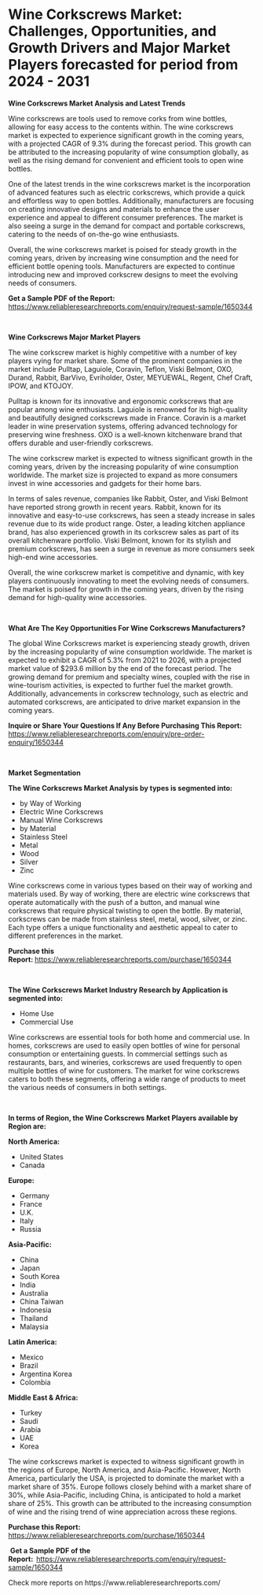 <p><h1>Wine Corkscrews Market: Challenges, Opportunities, and Growth Drivers and Major Market Players forecasted for period from 2024 - 2031</h1></p><p><strong>Wine Corkscrews Market Analysis and Latest Trends</strong></p>
<p><p>Wine corkscrews are tools used to remove corks from wine bottles, allowing for easy access to the contents within. The wine corkscrews market is expected to experience significant growth in the coming years, with a projected CAGR of 9.3% during the forecast period. This growth can be attributed to the increasing popularity of wine consumption globally, as well as the rising demand for convenient and efficient tools to open wine bottles.</p><p>One of the latest trends in the wine corkscrews market is the incorporation of advanced features such as electric corkscrews, which provide a quick and effortless way to open bottles. Additionally, manufacturers are focusing on creating innovative designs and materials to enhance the user experience and appeal to different consumer preferences. The market is also seeing a surge in the demand for compact and portable corkscrews, catering to the needs of on-the-go wine enthusiasts.</p><p>Overall, the wine corkscrews market is poised for steady growth in the coming years, driven by increasing wine consumption and the need for efficient bottle opening tools. Manufacturers are expected to continue introducing new and improved corkscrew designs to meet the evolving needs of consumers.</p></p>
<p><strong>Get a Sample PDF of the Report:&nbsp;</strong> <a href="https://www.reliableresearchreports.com/enquiry/request-sample/1650344">https://www.reliableresearchreports.com/enquiry/request-sample/1650344</a></p>
<p>&nbsp;</p>
<p><strong>Wine Corkscrews Major Market Players</strong></p>
<p><p>The wine corkscrew market is highly competitive with a number of key players vying for market share. Some of the prominent companies in the market include Pulltap, Laguiole, Coravin, Teflon, Viski Belmont, OXO, Durand, Rabbit, BarVivo, Evriholder, Oster, MEYUEWAL, Regent, Chef Craft, IPOW, and KTOJOY.</p><p>Pulltap is known for its innovative and ergonomic corkscrews that are popular among wine enthusiasts. Laguiole is renowned for its high-quality and beautifully designed corkscrews made in France. Coravin is a market leader in wine preservation systems, offering advanced technology for preserving wine freshness. OXO is a well-known kitchenware brand that offers durable and user-friendly corkscrews.</p><p>The wine corkscrew market is expected to witness significant growth in the coming years, driven by the increasing popularity of wine consumption worldwide. The market size is projected to expand as more consumers invest in wine accessories and gadgets for their home bars.</p><p>In terms of sales revenue, companies like Rabbit, Oster, and Viski Belmont have reported strong growth in recent years. Rabbit, known for its innovative and easy-to-use corkscrews, has seen a steady increase in sales revenue due to its wide product range. Oster, a leading kitchen appliance brand, has also experienced growth in its corkscrew sales as part of its overall kitchenware portfolio. Viski Belmont, known for its stylish and premium corkscrews, has seen a surge in revenue as more consumers seek high-end wine accessories.</p><p>Overall, the wine corkscrew market is competitive and dynamic, with key players continuously innovating to meet the evolving needs of consumers. The market is poised for growth in the coming years, driven by the rising demand for high-quality wine accessories.</p></p>
<p>&nbsp;</p>
<p><strong>What Are The Key Opportunities For Wine Corkscrews Manufacturers?</strong></p>
<p><p>The global Wine Corkscrews market is experiencing steady growth, driven by the increasing popularity of wine consumption worldwide. The market is expected to exhibit a CAGR of 5.3% from 2021 to 2026, with a projected market value of $293.6 million by the end of the forecast period. The growing demand for premium and specialty wines, coupled with the rise in wine-tourism activities, is expected to further fuel the market growth. Additionally, advancements in corkscrew technology, such as electric and automated corkscrews, are anticipated to drive market expansion in the coming years.</p></p>
<p><strong>Inquire or Share Your Questions If Any Before Purchasing This Report:</strong> <a href="https://www.reliableresearchreports.com/enquiry/pre-order-enquiry/1650344">https://www.reliableresearchreports.com/enquiry/pre-order-enquiry/1650344</a></p>
<p>&nbsp;</p>
<p><strong>Market Segmentation</strong></p>
<p><strong>The Wine Corkscrews Market Analysis by types is segmented into:</strong></p>
<p><ul><li>by Way of Working</li><li>Electric Wine Corkscrews</li><li>Manual Wine Corkscrews</li><li>by Material</li><li>Stainless Steel</li><li>Metal</li><li>Wood</li><li>Silver</li><li>Zinc</li></ul></p>
<p><p>Wine corkscrews come in various types based on their way of working and materials used. By way of working, there are electric wine corkscrews that operate automatically with the push of a button, and manual wine corkscrews that require physical twisting to open the bottle. By material, corkscrews can be made from stainless steel, metal, wood, silver, or zinc. Each type offers a unique functionality and aesthetic appeal to cater to different preferences in the market.</p></p>
<p><strong>Purchase this Report:&nbsp;</strong><a href="https://www.reliableresearchreports.com/purchase/1650344">https://www.reliableresearchreports.com/purchase/1650344</a></p>
<p>&nbsp;</p>
<p><strong>The Wine Corkscrews Market Industry Research by Application is segmented into:</strong></p>
<p><ul><li>Home Use</li><li>Commercial Use</li></ul></p>
<p><p>Wine corkscrews are essential tools for both home and commercial use. In homes, corkscrews are used to easily open bottles of wine for personal consumption or entertaining guests. In commercial settings such as restaurants, bars, and wineries, corkscrews are used frequently to open multiple bottles of wine for customers. The market for wine corkscrews caters to both these segments, offering a wide range of products to meet the various needs of consumers in both settings.</p></p>
<p>&nbsp;</p>
<p><strong>In terms of Region, the Wine Corkscrews Market Players available by Region are:</strong></p>
<p>
    <p> <strong> North America: </strong>
        <ul>
            <li>United States</li>
            <li>Canada</li>
        </ul>
        </p> 
    <p> <strong> Europe: </strong>
        <ul>
            <li>Germany</li>
            <li>France</li>
            <li>U.K.</li>
            <li>Italy</li>
            <li>Russia</li>
        </ul>
        </p> 
    <p> <strong> Asia-Pacific: </strong>
        <ul>
            <li>China</li>
            <li>Japan</li>
            <li>South Korea</li>
            <li>India</li>
            <li>Australia</li>
            <li>China Taiwan</li>
            <li>Indonesia</li>
            <li>Thailand</li>
            <li>Malaysia</li>
        </ul>
        </p> 
    <p> <strong> Latin America: </strong>
        <ul>
            <li>Mexico</li>
            <li>Brazil</li>
            <li>Argentina Korea</li>
            <li>Colombia</li>
        </ul>
        </p> 
    <p> <strong> Middle East & Africa: </strong>
        <ul>
            <li>Turkey</li>
            <li>Saudi</li>
            <li>Arabia</li>
            <li>UAE</li>
            <li>Korea</li>
        </ul>
    </p>
    </p>
<p><p>The wine corkscrews market is expected to witness significant growth in the regions of Europe, North America, and Asia-Pacific. However, North America, particularly the USA, is projected to dominate the market with a market share of 35%. Europe follows closely behind with a market share of 30%, while Asia-Pacific, including China, is anticipated to hold a market share of 25%. This growth can be attributed to the increasing consumption of wine and the rising trend of wine appreciation across these regions.</p></p>
<p><strong>Purchase this Report: </strong><a href="https://www.reliableresearchreports.com/purchase/1650344">https://www.reliableresearchreports.com/purchase/1650344</a></p>
<p>&nbsp;<strong>Get a Sample PDF of the Report:&nbsp;&nbsp;</strong><a href="https://www.reliableresearchreports.com/enquiry/request-sample/1650344">https://www.reliableresearchreports.com/enquiry/request-sample/1650344</a></p>
<p><strong></strong></p>
<p>Check more reports on https://www.reliableresearchreports.com/</p>